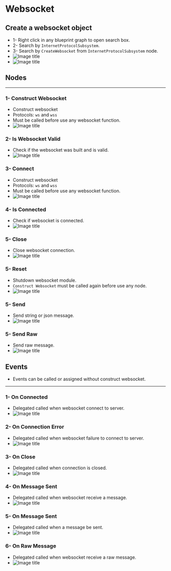 # Websocket

## Create a websocket object

* 1- Right click in any blueprint graph to open search box.
* 2- Search by `InternetProtocolSubsystem`.
* 3- Search by `CreateWebsocket` from `InternetProtocolSubsystem` node.
* ![Image title](/media/img/2.png)
* ![Image title](/media/img/websocket/3.png)

## Nodes

---

### 1- Construct Websocket

* Construct websocket
* Protocols: `ws` and `wss`
* Must be called before use any websocket function.
* ![Image title](/media/img/websocket/4.png)

### 2- Is Websocket Valid

* Check if the websocket was built and is valid.
* ![Image title](/media/img/websocket/6.png)

### 3- Connect

* Construct websocket
* Protocols: `ws` and `wss`
* Must be called before use any websocket function.
* ![Image title](/media/img/websocket/5.png)

### 4- Is Connected

* Check if websocket is connected.
* ![Image title](/media/img/websocket/7.png)

### 5- Close

* Close websocket connection.
* ![Image title](/media/img/websocket/8.png)

### 5- Reset

* Shutdown websocket module.
* `Construct Websocket` must be called again before use any node.
* ![Image title](/media/img/websocket/9.png)

### 5- Send

* Send string or json message.
* ![Image title](/media/img/websocket/10.png)

### 5- Send Raw

* Send raw message.
* ![Image title](/media/img/websocket/11.png)

## Events

* Events can be called or assigned without construct websocket.

---

### 1- On Connected

* Delegated called when websocket connect to server.
* ![Image title](/media/img/websocket/12.png)

### 2- On Connection Error

* Delegated called when websocket failure to connect to server.
* ![Image title](/media/img/websocket/13.png)

### 3- On Close

* Delegated called when connection is closed.
* ![Image title](/media/img/websocket/14.png)

### 4- On Message Sent

* Delegated called when websocket receive a message.
* ![Image title](/media/img/websocket/15.png)

### 5- On Message Sent

* Delegated called when a message be sent.
* ![Image title](/media/img/websocket/16.png)

### 6- On Raw Message

* Delegated called when websocket receive a raw message.
* ![Image title](/media/img/websocket/17.png)


